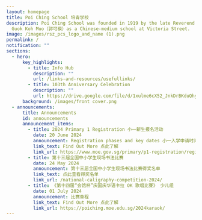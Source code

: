 ```yaml
---
layout: homepage
title: Poi Ching School 培青学校
description: Poi Ching School was founded in 1919 by the late Reverend Canon
  Guok Koh Muo（郭可模）as a Chinese-medium school at Victoria Street.
image: /images/rsz_pcs_logo_and_name (1).png
permalink: /
notification: ""
sections:
  - hero:
      key_highlights:
        - title: Info Hub
          description: ""
          url: /links-and-resources/usefullinks/
        - title: 103th Anniversary Celebration
          description: ""
          url: https://drive.google.com/file/d/1xulme6cX52_JnkDrBKduQhyQAeFGiDMH/view?usp=sharing
      background: /images/front cover.png
  - announcements:
      title: Announcements
      id: announcements
      announcement_items:
        - title: 2024 Primary 1 Registration 小一新生报名活动
          date: 20 June 2024
          announcement: Registration phases and key dates 小一入学申请时间表
          link_text: Find Out More 点此了解
          link_url: https://www.moe.gov.sg/primary/p1-registration/registration-phases-key-dates
        - title: 第十三届全国中小学生现场书法比赛
          date: 24 May 2024
          announcement: 第十三届全国中小学生现场书法比赛得奖名单
          link_text: 点此查看得奖名单
          link_url: /national-caligraphy-competition-2024/
        - title: 《第十四届“会馆杯”庆国庆华语卡拉 OK 歌唱比賽》 少儿组
          date: 01 July 2024
          announcement: 比赛章程
          link_text: Find Out More 点此了解
          link_url: https://poiching.moe.edu.sg/2024karaok/
---
```


